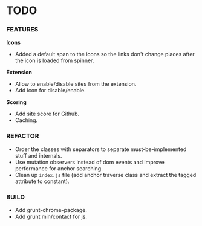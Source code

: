# TODO #

### FEATURES ###

__Icons__

* Added a default span to the icons so the links don't change places after the icon is loaded from spinner.

__Extension__

* Allow to enable/disable sites from the extension.
* Add icon for disable/enable.

__Scoring__

* Add site score for Github.
* Caching.

### REFACTOR ###

* Order the classes with separators to separate must-be-implemented stuff and internals.
* Use mutation observers instead of dom events and improve performance for anchor searching.
* Clean up `index.js` file (add anchor traverse class and extract the tagged attribute to constant).

### BUILD ###

* Add grunt-chrome-package.
* Add grunt min/contact for js.



